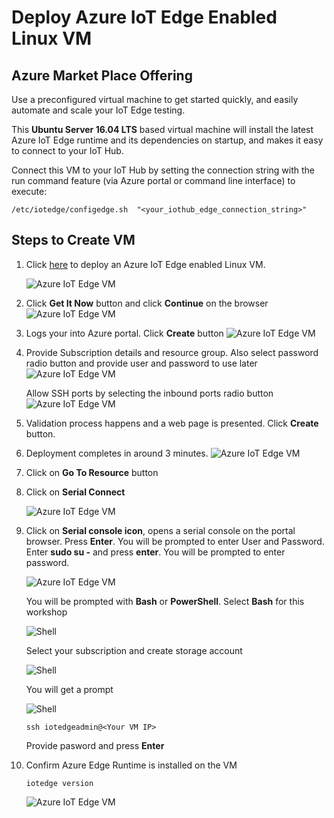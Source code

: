 # Deploy Azure IoT Edge Enabled Linux VM

## Azure Market Place Offering

Use a preconfigured virtual machine to get started quickly, and easily automate and scale your IoT Edge testing.

This **Ubuntu Server 16.04 LTS** based virtual machine will install the latest Azure IoT Edge runtime and its dependencies on startup, and makes it easy to connect to your IoT Hub.

Connect this VM to your IoT Hub by setting the connection string with the run command feature (via Azure portal or command line interface) to execute:

```Linux
/etc/iotedge/configedge.sh  "<your_iothub_edge_connection_string>"
```

## Steps to Create VM

1. Click <a href="https://azuremarketplace.microsoft.com/en-us/marketplace/apps/microsoft_iot_edge.iot_edge_vm_ubuntu?tab=Overview" target="_blank">here</a> to deploy an Azure IoT Edge enabled Linux VM.

    ![Azure IoT Edge VM](images/01_marketplace_offering.png)

2. Click **Get It Now** button and click **Continue** on the browser
    ![Azure IoT Edge VM](images/02_get_it_now_continue.png)

3. Logs your into Azure portal. Click **Create** button
    ![Azure IoT Edge VM](images/03_create_vm.png)

4. Provide Subscription details and resource group. Also select password radio button and provide user and password to use later
    ![Azure IoT Edge VM](images/04_create_vm_details.png)

   Allow SSH ports by selecting the inbound ports radio button
    ![Azure IoT Edge VM](images/05_allow_ssh_port.png)

5. Validation process happens and a web page is presented. Click **Create** button.

6. Deployment completes in around 3 minutes.
    ![Azure IoT Edge VM](images/06_deployment_complete.png)

7. Click on **Go To Resource** button

8. Click on **Serial Connect** 

    ![Azure IoT Edge VM](images/07_connect_ssh.png)

9. Click on **Serial console icon**, opens a serial console on the portal browser. Press **Enter**. You will be prompted to enter User and Password. Enter **sudo su -** and press **enter**. You will be prompted to enter password. 

    ![Azure IoT Edge VM](images/08_serial_console.png)

    You will be prompted with **Bash** or **PowerShell**. Select **Bash** for this workshop

    ![Shell](images/18_shell_bash.png)

    Select your subscription and create storage account

    ![Shell](images/19_storage_mount.png)

    You will get a prompt

    ![Shell](images/20_shell_created.png)




    ```Linux
    ssh iotedgeadmin@<Your VM IP>
    ```
    Provide pasword and press **Enter**

10. Confirm Azure Edge Runtime is installed on the VM

    ```Linux
    iotedge version
    ```

    ![Azure IoT Edge VM](images/09_edge_version.png)
